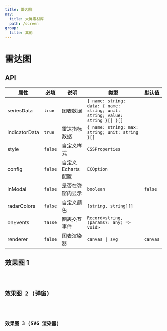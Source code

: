 ```yaml
---
title: 雷达图
nav:
  title: 大屏素材库
  path: /screen
group:
  title: 其他
---
```


# 雷达图

## API

| 属性 | 必填 | 说明 | 类型 | 默认值 |
| --- | --- | --- | --- | --- |
| seriesData | `true` | 图表数据 | `{ name: string; data: { name: string; unit: string; value: string }[] }[]` |  |
| indicatorData | `true` | 雷达指标数据 | `{ name: string; max: string; unit: string }[]` |  |
| style | `false` | 自定义样式 | `CSSProperties` |  |
| config | `false` | 自定义 Echarts 配置 | `ECOption` |  |
| inModal | `false` | 是否在弹窗内显示 | `boolean` | `false` |
| radarColors | `false` | 自定义颜色 | `[string, string][]` |  |
| onEvents | `false` | 图表交互事件 | `Record<string, (params?: any) => void>` |  |
| renderer | `false` | 图表渲染器 | `canvas \| svg` | `canvas` |

## 效果图 1

<code src="../../example/RadarDemo/demo1.tsx" background="#040727">

## 效果图 2 (弹窗)

<code src="../../example/RadarDemo/demo2.tsx" background="#040727">

## 效果图 3 (SVG 渲染器)

<code src="../../example/RadarDemo/demo3.tsx" background="#040727">
